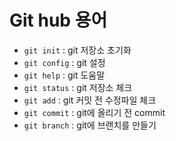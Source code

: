 # Git hub 용어

- ``git init`` : git 저장소 초기화
- ``git config`` : git 설정
- ``git help`` : git 도움말
- ``git status`` : git 저장소 체크
- ``git add`` : git 커밋 전 수정파일 체크
- ``git commit`` : git에 올리기 전 commit
- ``git branch`` : git에 브랜치를 만들기